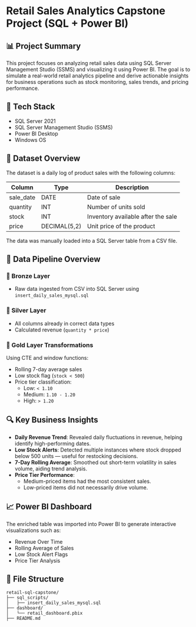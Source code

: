 # Retail Sales Analytics Capstone Project (SQL + Power BI)

## 📊 Project Summary

This project focuses on analyzing retail sales data using SQL Server Management Studio (SSMS) and visualizing it using Power BI. The goal is to simulate a real-world retail analytics pipeline and derive actionable insights for business operations such as stock monitoring, sales trends, and pricing performance.

## 🧰 Tech Stack

- SQL Server 2021
- SQL Server Management Studio (SSMS)
- Power BI Desktop
- Windows OS

## 📁 Dataset Overview

The dataset is a daily log of product sales with the following columns:

| Column     | Type         | Description                        |
| ---------- | ------------ | ---------------------------------- |
| sale\_date | DATE         | Date of sale                       |
| quantity   | INT          | Number of units sold               |
| stock      | INT          | Inventory available after the sale |
| price      | DECIMAL(5,2) | Unit price of the product          |

The data was manually loaded into a SQL Server table from a CSV file.

## 🧱 Data Pipeline Overview

### 🔹 Bronze Layer

- Raw data ingested from CSV into SQL Server using `insert_daily_sales_mysql.sql`

### 🔹 Silver Layer

- All columns already in correct data types
- Calculated revenue (`quantity * price`)

### 🔹 Gold Layer Transformations

Using CTE and window functions:

- Rolling 7-day average sales
- Low stock flag (`stock < 500`)
- Price tier classification:
  - Low: `< 1.10`
  - Medium: `1.10 - 1.20`
  - High: `> 1.20`

## 🔍 Key Business Insights

- **Daily Revenue Trend**: Revealed daily fluctuations in revenue, helping identify high-performing dates.
- **Low Stock Alerts**: Detected multiple instances where stock dropped below 500 units — useful for restocking decisions.
- **7-Day Rolling Average**: Smoothed out short-term volatility in sales volume, aiding trend analysis.
- **Price Tier Performance**:
  - Medium-priced items had the most consistent sales.
  - Low-priced items did not necessarily drive volume.

## 📈 Power BI Dashboard

The enriched table was imported into Power BI to generate interactive visualizations such as:

- Revenue Over Time
- Rolling Average of Sales
- Low Stock Alert Flags
- Price Tier Analysis

## 📂 File Structure

```
retail-sql-capstone/
├── sql_scripts/
│   ├── insert_daily_sales_mysql.sql
├── dashboard/
│   └── retail_dashboard.pbix
├── README.md
```


